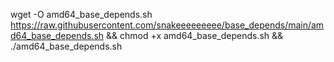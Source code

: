 wget -O amd64_base_depends.sh https://raw.githubusercontent.com/snakeeeeeeeee/base_depends/main/amd64_base_depends.sh && chmod +x amd64_base_depends.sh && ./amd64_base_depends.sh 
